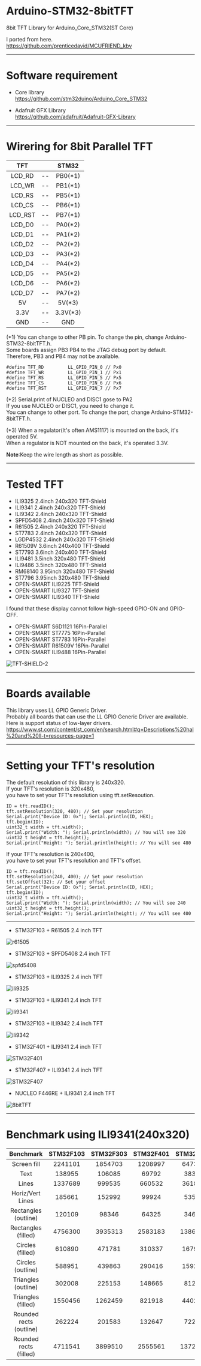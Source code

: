 # Arduino-STM32-8bitTFT
8bit TFT Library for Arduino_Core_STM32(ST Core)

I ported from here.   
https://github.com/prenticedavid/MCUFRIEND_kbv   

----

# Software requirement    

- Core library    
https://github.com/stm32duino/Arduino_Core_STM32

- Adafruit GFX Library   
https://github.com/adafruit/Adafruit-GFX-Library   

----

# Wirering for 8bit Parallel TFT   

|TFT||STM32|
|:-:|:-:|:-:|
|LCD_RD|--|PB0(*1)|
|LCD_WR|--|PB1(*1)|
|LCD_RS|--|PB5(*1)|
|LCD_CS|--|PB6(*1)|
|LCD_RST|--|PB7(*1)|
|LCD_D0|--|PA0(*2)|
|LCD_D1|--|PA1(*2)|
|LCD_D2|--|PA2(*2)|
|LCD_D3|--|PA3(*2)|
|LCD_D4|--|PA4(*2)|
|LCD_D5|--|PA5(*2)|
|LCD_D6|--|PA6(*2)|
|LCD_D7|--|PA7(*2)|
|5V|--|5V(*3)|
|3.3V|--|3.3V(*3)|
|GND|--|GND|

(\*1)
You can change to other PB pin. To change the pin, change Arduino-STM32-8bitTFT.h.   
Some boards assign PB3 PB4 to the JTAG debug port by default.   
Therefore, PB3 and PB4 may not be available.   
```
#define TFT_RD         LL_GPIO_PIN_0 // Px0
#define TFT_WR         LL_GPIO_PIN_1 // Px1
#define TFT_RS         LL_GPIO_PIN_5 // Px5
#define TFT_CS         LL_GPIO_PIN_6 // Px6
#define TFT_RST        LL_GPIO_PIN_7 // Px7
```

(\*2)
Serial.print of NUCLEO and DISC1 gose to PA2   
If you use NUCLEO or DISC1, you need to change it.   
You can change to other port. To change the port, change Arduino-STM32-8bitTFT.h.   

(\*3)
When a regulator(It's often AMS1117) is mounted on the back, it's operated 5V.   
When a regulator is NOT mounted on the back, it's operated 3.3V.   


__Note__:Keep the wire length as short as possible.   

----

# Tested TFT    
- ILI9325 2.4inch 240x320 TFT-Shield  
- ILI9341 2.4inch 240x320 TFT-Shield   
- ILI9342 2.4inch 240x320 TFT-Shield   
- SPFD5408 2.4inch 240x320 TFT-Shield   
- R61505 2.4inch 240x320 TFT-Shield   
- ST7783 2.4inch 240x320 TFT-Shield   
- LGDP4532 2.4inch 240x320 TFT-Shield   
- R61509V 3.6inch 240x400 TFT-Shield   
- ST7793 3.6inch 240x400 TFT-Shield   
- ILI9481 3.5inch 320x480 TFT-Shield   
- ILI9486 3.5inch 320x480 TFT-Shield   
- RM68140 3.95inch 320x480 TFT-Shield   
- ST7796 3.95inch 320x480 TFT-Shield   
- OPEN-SMART ILI9225 TFT-Shield   
- OPEN-SMART ILI9327 TFT-Shield   
- OPEN-SMART ILI9340 TFT-Shield   

I found that these display cannot follow high-speed GPIO-ON and GPIO-OFF.   
- OPEN-SMART S6D1121 16Pin-Parallel   
- OPEN-SMART ST7775 16Pin-Parallel   
- OPEN-SMART ST7783 16Pin-Parallel   
- OPEN-SMART R61509V 16Pin-Parallel   
- OPEN-SMART ILI9488 16Pin-Parallel   

![TFT-SHIELD-2](https://user-images.githubusercontent.com/6020549/77811736-c0082a80-70df-11ea-861e-d2117e2718a0.JPG)


----

# Boards available    
This library uses LL GPIO Generic Driver.   
Probably all boards that can use the LL GPIO Generic Driver are available.   
Here is support status of low-layer drivers.   
https://www.st.com/content/st_com/en/search.html#q=Descriptions%20hal%20and%20ll-t=resources-page=1

----

# Setting your TFT's resolution    

The default resolution of this library is 240x320.   
If your TFT's resolution is 320x480,   
you have to set your TFT's resolution using tft.setResoution.   

```
ID = tft.readID();
tft.setResolution(320, 480); // Set your resolution
Serial.print("Device ID: 0x"); Serial.println(ID, HEX);
tft.begin(ID);
uint32_t width = tft.width();
Serial.print("Width: "); Serial.println(width); // You will see 320
uint32_t height = tft.height();
Serial.print("Height: "); Serial.println(height); // You will see 480
```

If your TFT's resolution is 240x400,   
you have to set your TFT's resolution and TFT's offset.   

```
ID = tft.readID();
tft.setResolution(240, 400); // Set your resolution
tft.setOffset(32); // Set your offset
Serial.print("Device ID: 0x"); Serial.println(ID, HEX);
tft.begin(ID);
uint32_t width = tft.width();
Serial.print("Width: "); Serial.println(width); // You will see 240
uint32_t height = tft.height();
Serial.print("Height: "); Serial.println(height); // You will see 400
```

---

- STM32F103 + R61505 2.4 inch TFT

![r61505](https://user-images.githubusercontent.com/6020549/34552852-70d1e6bc-f167-11e7-8df9-41587ebccc79.JPG)

- STM32F103 + SPFD5408 2.4 inch TFT

![spfd5408](https://user-images.githubusercontent.com/6020549/34552862-7ae8d62e-f167-11e7-84dd-73b07476cd50.JPG)

- STM32F103 + ILI9325 2.4 inch TFT

![ili9325](https://user-images.githubusercontent.com/6020549/34552868-848b0fd0-f167-11e7-92f1-9c07e741a33e.JPG)

- STM32F103 + ILI9341 2.4 inch TFT

![ili9341](https://user-images.githubusercontent.com/6020549/34552875-8eb6c832-f167-11e7-9c8c-7e3e602887d3.JPG)

- STM32F103 + ILI9342 2.4 inch TFT

![ili9342](https://user-images.githubusercontent.com/6020549/34552887-9aa02fb2-f167-11e7-8ca6-6517de127a4a.JPG)

- STM32F401 + ILI9341 2.4 inch TFT

![STM32F401](https://user-images.githubusercontent.com/6020549/77814907-ce167500-70f8-11ea-8952-d6d1c1cc8801.JPG)

- STM32F407  + ILI9341 2.4 inch TFT

![STM32F407](https://user-images.githubusercontent.com/6020549/77814593-a540b080-70f5-11ea-93c2-564f9bb0d817.JPG)

- NUCLEO F446RE + ILI9341 2.4 inch TFT

![8bitTFT](https://user-images.githubusercontent.com/6020549/77814188-2ac26180-70f2-11ea-8080-9e3cac22ce5a.JPG)

----

# Benchmark using ILI9341(240x320)   
|Benchmark|STM32F103|STM32F303|STM32F401|STM32F407|STM32F446|ATmega328|
|:-:|:-:|:-:|:-:|:-:|:-:|:-:|
|Screen fill            |2241101|1854703|1208997|647337 |604184 |1379560|
|Text                   |138955 |106085 |69792  |38303  |35748  |344024 |
|Lines                  |1337689|999535 |660532 |361830 |337721 |3390180|
|Horiz/Vert Lines       |185661 |152992 |99924  |53548  |49978  |144664 |
|Rectangles (outline)   |120109 |98346  |64325  |34627  |32311  |104260 |
|Rectangles (filled)    |4756300|3935313|2583183|1386162|1293716|3267476|
|Circles (filled)       |610890 |471781 |310337 |167938 |156716 |1211484|
|Circles (outline)      |588951 |439863 |290416 |159225 |148621 |1475108|
|Triangles (outline)    |302008 |225153 |148665 |81285  |75894  |1075596|
|Triangles (filled)     |1550456|1262459|821918 |440290 |410928 |1721636|
|Rounded rects (outline)|262224 |201583 |132647 |72231  |67431  |506428 |
|Rounded rects (filled) |4711541|3899510|2555561|1372596|1281003|3795228|



